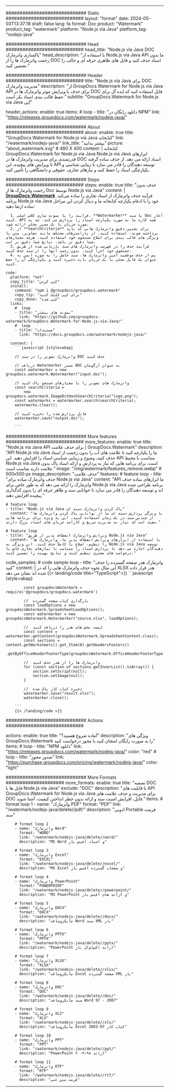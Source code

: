 
---
############################# Static ############################
layout: "format"
date:  2024-05-03T13:37:18
draft: false
lang: fa
format: Doc
product: "Watermark"
product_tag: "watermark"
platform: "Node.js via Java"
platform_tag: "nodejs-java"

############################# Head ############################
head_title: "Node.js via Java DOC پاکسازی واترمارک"
head_description: "با استفاده از Node.js via Java API ما بدون زحمت واترمارک ها را از DOC اسناد حذف کنید و فایل های ظاهری حرفه ای و جالب را تضمین کنید."

############################# Header ############################
title: "Node.js via Java برای DOC مدیریت واترمارک" 
description: "از GroupDocs.Watermark for Node.js via Java API برای حذف یا ویرایش موثر واترمارک ها در DOC فایل استفاده کنید که ایده آل برای حفظ قالب بندی اسناد بکر است."
subtitle: "GroupDocs.Watermark for Node.js via Java آپی" 

header_actions:
  enable: true
  items:
    #  loop
    - title: "دانلود رایگان در NPM"
      link: "https://releases.groupdocs.com/watermark/nodejs-java/"
      
############################# About ############################
about:
    enable: true
    title: "GroupDocs.Watermark for Node.js via Java کتابخانه"
    link: "/watermark/nodejs-java/"
    link_title: "بیشتر بدانید"
    picture: "about_watermark.svg" # 480 X 400
    content: |
       کتابخانه GroupDocs.Watermark for Node.js via Java Node.js via Java ابزارهای قدرتمندی برای مدیریت واترمارک ها در DOC اسناد ارائه می دهد. از حذف ساده گرفته تا ویرایش های پیچیده، این API توسعه دهندگان را قادر می سازد تا زیبایی شناسی و یکپارچگی اسناد را حفظ کنند و نیازهای تجاری، حقوقی و دانشگاهی را تأمین کنند.

############################# Steps ############################
steps:
    enable: true
    title: "حذف بدون زحمت واترمارک ها از Doc توسط Node.js via Java"
    content: |
      **[GroupDocs.Watermark](https://products.groupdocs.com/watermark/nodejs-java/)** فرآیند حذف واترمارک از اسناد تجاری را ساده می‌کند. برنامه Node.js via Java خود را با ادغام یکپارچه کتابخانه ما و دنبال کردن این مراحل ساده ارتقا دهید:
      
      1. فرآیند را با نمونه سازی کلاس اصلی، **Watermarker** با سند Doc آغاز کنید. API همه کاره ما به صورت یکپارچه اسناد را پردازش می کند، چه به صورت جریان یا یک مسیر محلی ارائه شود.
      2. از **SearchCriteria** برای تعیین دقیق واترمارک هایی که باید پرداخته شوند، استفاده کنید. از پارامترهای مختلف مانند تصاویر، متن یا ویژگی های قالب بندی برای اصلاح جستجوی خود استفاده کنید. هرچه معیارهای شما دقیق تر باشد، نتایج شما دقیق تر است.
      3. فرآیند حذف را در فهرست واترمارک های سند بازیابی شده از طریق جستجوی خود اجرا کنید. بدون زحمت آنها را از سند حذف کنید.
      4. پس از حذف موفقیت آمیز واترمارک ها، سند حاصل را به صورت ایمن به عنوان یک فایل محلی یا یک جریان بایت ذخیره کنید و یکپارچگی آن را حفظ کنید.
   
    code:
      platform: "net"
      copy_title: "کپی کردن"
      install:
        command: "npm i @groupdocs/groupdocs.watermark"
        copy_tip: "برای کپی کلیک کنید"
        copy_done: "کپی شده"
      links:
        #  loop
        - title: "نمونه های بیشتر"
          link: "https://github.com/groupdocs-watermark/GroupDocs.Watermark-for-Node.js-via-Java/"
        #  loop
        - title: "مستندات"
          link: "https://docs.groupdocs.com/watermark/nodejs-java/"
          
      content: |
        ```javascript {style=abap}

        // واترمارک تصویر را در سند DOC حذف کنید

        // دریافت Watermarker مسیر DOC به عنوان آرگومان
        const watermarker = new groupdocs.watermark.Watermarker("input.doc");
        
        // واترمارک های تصویر را با معیارهای جستجو پاک کنید
        const searchCriteria = 
            new groupdocs.watermark.ImageDctHashSearchCriteria("logo.png");
        const watermarks = watermarker.search(searchCriteria);
        watermarks.clear();

        // فایل پردازش شده را ذخیره کنید
        watermarker.save("output.doc");
        
        ```            

############################# More features ############################
more_features:
  enable: true
  title: "Node.js via Java API برای حذف علامت | GroupDocs.Watermark"
  description: "API Node.js via Java ما را یکپارچه کنید تا علامت های آب را بدون زحمت از اسناد حذف کنید، وضوح و زیبایی شناسی اسناد را افزایش دهید. این API متناسب با محیط Node.js via Java است، برای برنامه هایی که نیاز به پردازش و ارائه اسناد پاک بدون علامت دارند مناسب است."
  image: "/img/watermark/features_remove.webp" # 500x500 px
  image_description: "حذف علامت"
  features:
    # feature loop
    - title: "حذف واترمارک ساده برای Node.js via Java"
      content: "API ما ابزارهای ساده حذف واترمارک را ارائه می دهد که به طور خاص برای Node.js via Java برنامه طراحی شده اند و توسعه دهندگان را قادر می سازد تا خوانایی سند و ظاهر حرفه ای را بدون کدگذاری پیچیده افزایش دهند."

    # feature loop
    - title: "Node.js via Java پاک کردن واترمارک دسته ای"
      content: "با ویژگی پردازش دسته ای ما از توانایی پاک کردن واترمارک ها از چندین سند در یک زمان استفاده کنید. این به ویژه برای برنامه هایی مفید است که نیاز به مدیریت سریع و کارآمد جریان های اسناد بزرگ دارند."

    # feature loop
    - title: "ویرایش واترمارک انعطاف پذیر از طریق Node.js via Java"
      content: "با استفاده از ابزارهای ویرایش انعطاف پذیر ما، واترمارک ها را تنظیم، اصلاح یا کاملاً حذف کنید. این ویژگی به Node.js via Java توسعه دهندگان اجازه می دهد تا پردازش اسناد را متناسب با نیازهای تجاری خاص یا درخواست های مشتری تنظیم کنند و نتایج بهینه را تضمین کنند."
      
  code_samples:
    # code sample loop
    - title: "واترمارک هدر صفحه گسترده را حذف کنید"
      content: |
        این مثال نحوه حذف واترمارک هایی را که در XLSX هدر قرار داده شده اند نشان می دهد
        {{< landing/code title="TypeScript">}}
        ```javascript {style=abap}
        
            const groupdocsWatermark = require('@groupdocs/groupdocs.watermark')

            //  بارگذاری کتاب صفحه گسترده
            const loadOptions = new groupdocsWatermark.SpreadsheetLoadOptions();
            const watermarker = new groupdocsWatermark.Watermarker("source.xlsx", loadOptions);

            //  لیست بخش های هدر را دریافت کنید
            const content = watermarker.getContent(groupdocsWatermark.SpreadsheetContent.class);
            const sections = content.getWorksheets().get_Item(0).getHeadersFooters()
                .getByOfficeHeaderFooterType(groupdocsWatermark.OfficeHeaderFooterType.HeaderPrimary).getSections();
  
            //  واترمارک ها را از هدر حذف کنید
            for (const section of sections.getInnerList().toArray()) {
                section.setScript(null);
                section.setImage(null);
            }

            //  ذخیره کتاب کار پاک شده
            watermarker.save("result.xlsx");
            watermarker.close();

        ```
        {{< /landing/code >}}


############################# Actions ############################

actions:
  enable: true
  title: "آماده شروع هستید؟"
  description: "ویژگی های GroupDocs.Watermark را به صورت رایگان امتحان کنید یا مجوز درخواست کنید"
  items:
    #  loop
    - title: "NPM دانلود"
      link: "https://releases.groupdocs.com/watermark/nodejs-java/"
      color: "red"
        #  loop
    - title: "صدور مجوز"
      link: "https://purchase.groupdocs.com/pricing/watermark/nodejs-java/"
      color: "light"


############################# More Formats #####################
more_formats:
    enable: true
    title: "تصفیه DOC فایل ها با Node.js via Java"
    exclude: "DOC"
    description: "با قابلیت های API GroupDocs.Watermark for Node.js via Java برای مدیریت و حذف علامت های DOC فایل، افزایش امنیت سند و ارائه بدون خطر انداختن کیفیت، آشنا شوید."
    items: 
        # format loop 1
        - name: "واترمارک PDF"
          format: "PDF"
          link: "/watermark/nodejs-java/delete//pdf/"
          description: "ادوبی Portable فرمت سند"

        # format loop 2
        - name: "واترمارک Word"
          format: "WORD"
          link: "/watermark/nodejs-java/delete//word/"
          description: "MS Word و اسناد آفیس باز"
          
        # format loop 3
        - name: "واترمارک Excel"
          format: "EXCEL"
          link: "/watermark/nodejs-java/delete//excel/"
          description: "MS Excel و صفحات گسترده آفیس باز"

        # format loop 4
        - name: "واترمارک PowerPoint"
          format: "POWERPOINT"
          link: "/watermark/nodejs-java/delete//powerpoint/"
          description: "MS PowerPoint و ارائه های آفیس باز"

        # format loop 5
        - name: "واترمارک DOCX"
          format: "DOCX"
          link: "/watermark/nodejs-java/delete//docx/"
          description: "مایکروسافت Word سند XML باز"
          
        # format loop 6
        - name: "واترمارک PPTX"
          format: "PPTX"
          link: "/watermark/nodejs-java/delete//pptx/"
          description: "PowerPoint ارائه اکس‌ام‌ال باز"
          
        # format loop 7
        - name: "واترمارک XLSX"
          format: "XLSX"
          link: "/watermark/nodejs-java/delete//xlsx/"
          description: "مایکروسافت Excel صفحه گسترده XML باز"

        # format loop 8
        - name: "واترمارک DOC"
          format: "DOC"
          link: "/watermark/nodejs-java/delete//doc/"
          description: "سند مایکروسافت Word 97 - 2007"

        # format loop 9
        - name: "واترمارک XLS"
          format: "XLS"
          link: "/watermark/nodejs-java/delete//xls/"
          description: "مایکروسافت Excel کتاب کار 97-2003"

        # format loop 10
        - name: "واترمارک PPT"
          format: "PPT"
          link: "/watermark/nodejs-java/delete//ppt/"
          description: "PowerPoint ارائه ۹۷—۲۰۰۳"

        # format loop 11
        - name: "واترمارک RTF"
          format: "RTF"
          link: "/watermark/nodejs-java/delete//rtf/"
          description: "فرمت متن غنی"

---